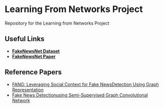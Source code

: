 # Learning From Networks Project
 Repository for the Learning from Networks Project
## Useful Links

 - [**FakeNewsNet Dataset** ](https://github.com/KaiDMML/FakeNewsNet)
 - [ **FakeNewsNet Paper**](https://arxiv.org/abs/1809.01286)

## Reference Papers

 - [FANG: Leveraging Social Context for Fake NewsDetection Using Graph Representation](https://arxiv.org/abs/2008.07939)
 - [Fake News Detectionusing Semi-Supervised Graph Convolutional Network](https://arxiv.org/ftp/arxiv/papers/2109/2109.13476.pdf)


